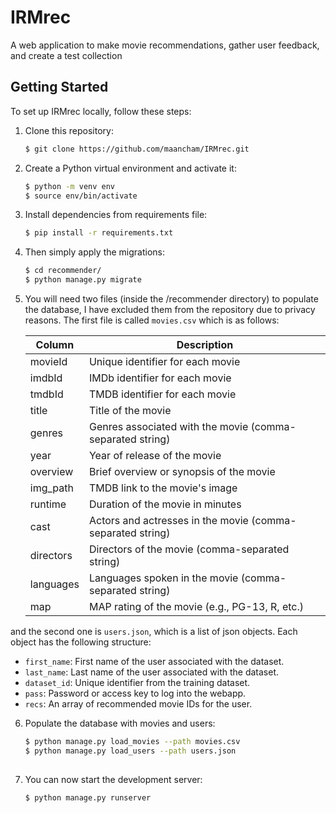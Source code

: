 # IRMrec
A web application to make movie recommendations, gather user feedback, and create a test collection


## Getting Started
To set up IRMrec locally, follow these steps:

1. Clone this repository:
   ```bash
   $ git clone https://github.com/maancham/IRMrec.git

2. Create a Python virtual environment and activate it:
   ```bash
   $ python -m venv env
   $ source env/bin/activate

3. Install dependencies from requirements file:
   ```bash
   $ pip install -r requirements.txt
   
4. Then simply apply the migrations:
   ```bash
   $ cd recommender/ 
   $ python manage.py migrate

5. You will need two files (inside the /recommender directory) to populate the database, I have excluded them from the repository due to privacy reasons. The first file is called `movies.csv` which is as follows:

    | Column     | Description                                                            |
    |------------|------------------------------------------------------------------------|
    | movieId    | Unique identifier for each movie                                        |
    | imdbId     | IMDb identifier for each movie                                          |
    | tmdbId     | TMDB identifier for each movie                                          |
    | title      | Title of the movie                                                      |
    | genres     | Genres associated with the movie (comma-separated string)               |
    | year       | Year of release of the movie                                            |
    | overview   | Brief overview or synopsis of the movie                                 |
    | img_path   | TMDB link to the movie's image                                          |
    | runtime    | Duration of the movie in minutes                                        |
    | cast       | Actors and actresses in the movie (comma-separated string)              |
    | directors  | Directors of the movie (comma-separated string)                         |
    | languages  | Languages spoken in the movie (comma-separated string)                  |
    | map        | MAP rating of the movie (e.g., PG-13, R, etc.)                          |
 
  and the second one is `users.json`, which is a list of json objects. Each object has the following structure:

  - `first_name`: First name of the user associated with the dataset.
  - `last_name`: Last name of the user associated with the dataset.
  - `dataset_id`: Unique identifier from the training dataset.
  - `pass`: Password or access key to log into the webapp.
  - `recs`: An array of recommended movie IDs for the user.

6. Populate the database with movies and users:
   ```bash
   $ python manage.py load_movies --path movies.csv
   $ python manage.py load_users --path users.json
 
7. You can now start the development server:
   ```bash
   $ python manage.py runserver
